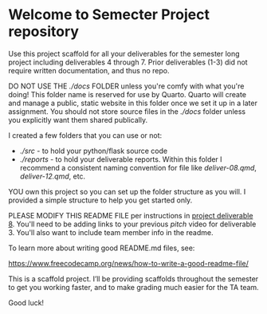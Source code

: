 # Welcome to Semecter Project repository

Use this project scaffold for all your deliverables for the semester long project including deliverables 4 through 7.
Prior deliverables (1-3) did not require written documentation, and thus no repo.

DO NOT USE THE *./docs* FOLDER unless you're comfy with what you're doing!  This folder name is reserved for use by Quarto. Quarto will create and manage a public, static website in this folder once we set it up in a later assignment. You should
not store source files in the *./docs* folder unless you explicitly want them shared publically.

I created a few folders that you can use or not:

- *./src* - to hold your python/flask source code
- *./reports* - to hold your deliverable reports. Within this folder I recommend a consistent naming convention for file like *deliver-08.qmd*, *deliver-12.qmd*, etc.

YOU own this project so you can set up the folder structure as you will. I provided a simple structure to help you get started only.

PLEASE MODIFY THIS README FILE per instructions in [project deliverable 8](https://virginiacommonwealth.instructure.com/courses/105097/assignments/966526).
You'll need to be adding links to your previous *pitch* video for deliverable 3.  You'll also want to include team member info in the readme.

To learn more about writing good README.md files, see:

<https://www.freecodecamp.org/news/how-to-write-a-good-readme-file/>

This is a scaffold project. I’ll be providing scaffolds throughout the
semester to get you working faster, and to make grading much easier for
the TA team.

Good luck!

